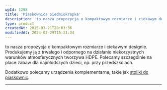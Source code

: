 ```yaml
---
wpId: 1298
title: 'Piaskownica Siedmiokropka'
description: 'to nasza propozycja o kompaktowym rozmiarze i ciekawym designie. Produkujemy ją z trwałego i odpornego na działanie niekorzystnych warunków atmosferycznych tworzywa HDPE. Polecamy szczególnie na place zabaw dla najmłodszych dzieci, np. przy przedszkolach. Dodatkowo polecamy urządzenia komplementarne, takie jak stoliki do piaskownic.'
type: product
createdAt: 2015-03-21T20:03:36
modifiedAt: 2024-02-29T15:31:34
---
```



to nasza propozycja o kompaktowym rozmiarze i ciekawym designie. Produkujemy ją z trwałego i odpornego na działanie niekorzystnych warunków atmosferycznych tworzywa HDPE. Polecamy szczególnie na place zabaw dla najmłodszych dzieci, np. przy przedszkolach.

Dodatkowo polecamy urządzenia komplementarne, takie jak [stoliki do piaskownic](https://comes.pl/?s=+stolik+do+piaskownicy).

* * *